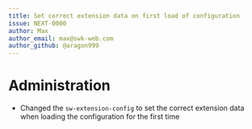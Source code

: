 ```yaml
---
title: Set correct extension data on first load of configuration
issue: NEXT-0000
author: Max
author_email: max@swk-web.com
author_github: @aragon999
---
```

# Administration
* Changed the `sw-extension-config` to set the correct extension data when loading the configuration for the first time

